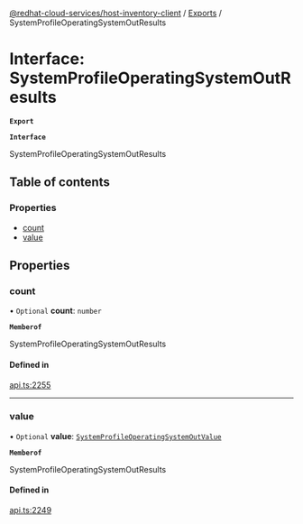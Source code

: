 [@redhat-cloud-services/host-inventory-client](../README.md) / [Exports](../modules.md) / SystemProfileOperatingSystemOutResults

# Interface: SystemProfileOperatingSystemOutResults

**`Export`**

**`Interface`**

SystemProfileOperatingSystemOutResults

## Table of contents

### Properties

- [count](SystemProfileOperatingSystemOutResults.md#count)
- [value](SystemProfileOperatingSystemOutResults.md#value)

## Properties

### count

• `Optional` **count**: `number`

**`Memberof`**

SystemProfileOperatingSystemOutResults

#### Defined in

[api.ts:2255](https://github.com/RedHatInsights/javascript-clients/blob/master/packages/host-inventory/api.ts#L2255)

___

### value

• `Optional` **value**: [`SystemProfileOperatingSystemOutValue`](SystemProfileOperatingSystemOutValue.md)

**`Memberof`**

SystemProfileOperatingSystemOutResults

#### Defined in

[api.ts:2249](https://github.com/RedHatInsights/javascript-clients/blob/master/packages/host-inventory/api.ts#L2249)
